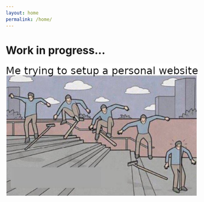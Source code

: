 ```yaml
---
layout: home
permalink: /home/
---
```

<h1> Work in progress...</h1>
<center>
<img src="assets/wip.png" alt="Img alt">
</center>
